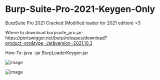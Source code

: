 # Burp-Suite-Pro-2021-Keygen-Only

BurpSuite Pro 2021 Cracked (Modified loader for 2021 edition) <3

Where to download burpsuite_pro.jar: https://portswigger.net/burp/releases/download?product=pro&type=Jar&version=2021.10.3 

How-To: java -jar BurpLoaderKeygen.jar

![image](https://github.com/lukifox/Burp-Suite-Pro-2021-Keygen-Only/assets/54163787/43a6d869-5f30-4add-b3b4-2950eb20509b)

![image](https://github.com/lukifox/Burp-Suite-Pro-2021-Keygen-Only/assets/54163787/5666f5a2-c585-4e57-ac91-6cae16f5ac4a)
